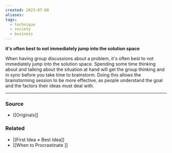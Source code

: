```yaml
---
created: 2023-07-08
aliases: 
tags:
  - technique
  - society
  - business
---
```

**it's often best to not immediately jump into the solution space**

When having group discussions about a problem, it's often best to not immediately jump into the solution space. Spending some time thinking about and talking about the situation at hand will get the group thinking and in sync before you take time to brainstorm. Doing this allows the brainstorming session to be more effective, as people understand the goal and the factors their ideas must deal with. 

---

### Source
- [[Originals]]

### Related
- [[First Idea ≠ Best Idea]] 
- [[When to Procrastinate ]]